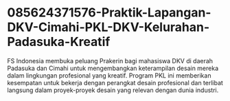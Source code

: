 # 085624371576-Praktik-Lapangan-DKV-Cimahi-PKL-DKV-Kelurahan-Padasuka-Kreatif
FS Indonesia membuka peluang Prakerin bagi mahasiswa DKV di daerah Padasuka dan Cimahi untuk mengembangkan keterampilan desain mereka dalam lingkungan profesional yang kreatif. Program PKL ini memberikan kesempatan untuk bekerja dengan perangkat desain profesional dan terlibat langsung dalam proyek-proyek desain yang relevan dengan dunia industri.

